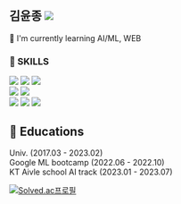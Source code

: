 김윤종 <a href="https://americanoisice.tistory.com/" target="_blank"><img src="https://img.shields.io/badge/americanoisice-20C997?style=flat&logo=Tistory&logoColor=6f4f28"/></a>
---
🐧 I'm currently learning AI/ML, WEB

### 🔨 SKILLS
<img src="https://img.shields.io/badge/Python-3776AB?style=flat&logo=Python&logoColor=white"/>  <img src="https://img.shields.io/badge/Django-092E20?style=flat&logo=Django&logoColor=white"/> 
<img src="https://img.shields.io/badge/Spring-6DB33F?style=flat&logo=Spring&logoColor=white"/>
<br> <img src="https://img.shields.io/badge/PyTorch-EE4C2C?style=flat&logo=PyTorch&logoColor=white"/> <img src="https://img.shields.io/badge/tensorflow-FF6F00?style=flat&logo=tensorflow&logoColor=white"/>
<br> <img src="https://img.shields.io/badge/docker-2496ED?style=flat&logo=Docker&logoColor=white"/> <img src="https://img.shields.io/badge/mariadb-003545?style=flat&logo=mariadb&logoColor=white"/> <img src="https://img.shields.io/badge/AWS-232F3E?style=flat&logo=amazonaws&logoColor=red"/>

## 🏫 Educations
 Univ. (2017.03 - 2023.02)
<br> Google ML bootcamp (2022.06 - 2022.10)
<br> KT Aivle school AI track (2023.01 - 2023.07)



[![Solved.ac프로필](http://mazassumnida.wtf/api/v2/generate_badge?boj=americanoisice)](https://solved.ac/americanoisice)
